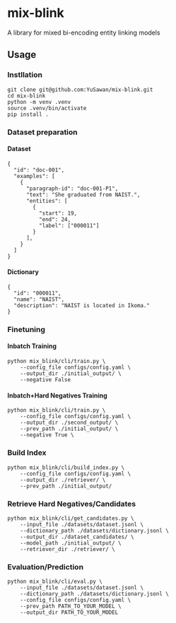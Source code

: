 # mix-blink
A library for mixed bi-encoding entity linking models

## Usage

### Instllation
```
git clone git@github.com:YuSawan/mix-blink.git
cd mix-blink
python -m venv .venv
source .venv/bin/activate
pip install .
```

### Dataset preparation
#### Dataset
```
{
  "id": "doc-001",
  "examples": [
    {
      "paragraph-id": "doc-001-P1",
      "text": "She graduated from NAIST.",
      "entities": [
        {
          "start": 19,
          "end": 24,
          "label": ["000011"]
        }
      ],
    }
  ]
}
```

#### Dictionary
```
{
  "id": "000011",
  "name": "NAIST",
  "description": "NAIST is located in Ikoma."
}
```

### Finetuning

#### Inbatch Training
```
python mix_blink/cli/train.py \
    --config_file configs/config.yaml \
    --output_dir ./initial_output/ \
    --negative False
```

#### Inbatch+Hard Negatives Training
```
python mix_blink/cli/train.py \
    --config_file configs/config.yaml \
    --output_dir ./second_output/ \
    --prev_path ./initial_output/ \
    --negative True \
```

### Build Index
```
python mix_blink/cli/build_index.py \
    --config_file configs/config.yaml \
    --output_dir ./retriever/ \
    --prev_path ./initial_output/
```

### Retrieve Hard Negatives/Candidates
```
python mix_blink/cli/get_candidates.py \
    --input_file ./datasets/dataset.jsonl \
    --dictionary_path ./datasets/dictionary.jsonl \
    --output_dir ./dataset_candidates/ \
    --model_path ./initial_output/ \
    --retriever_dir ./retriever/ \
```

### Evaluation/Prediction
```
python mix_blink/cli/eval.py \
    --input_file ./datasets/dataset.jsonl \
    --dictionary_path ./datasets/dictionary.jsonl \
    --config_file configs/config.yaml \
    --prev_path PATH_TO_YOUR_MODEL \
    --output_dir PATH_TO_YOUR_MODEL
```
